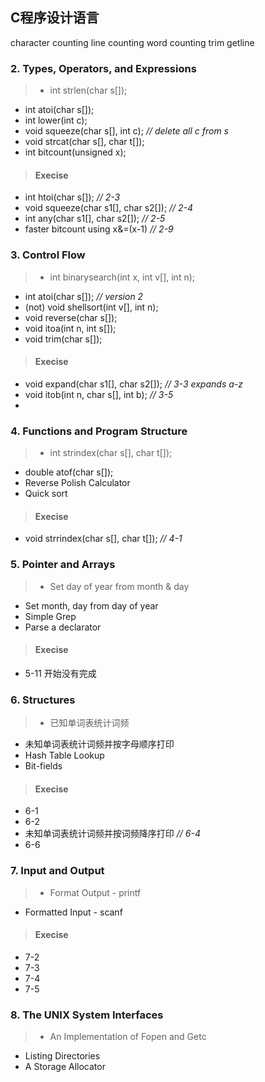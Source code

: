 ## C程序设计语言

character counting
line counting
word counting
trim
getline


### 2. Types, Operators, and Expressions

> * int strlen(char s[]);
* int atoi(char s[]);
* int lower(int c);
* void squeeze(char s[], int c); *// delete all c from s*
* void strcat(char s[], char t[]);
* int bitcount(unsigned x); 

> #### Execise
* int htoi(char s[]); *// 2-3*
* void squeeze(char s1[], char s2[]); *// 2-4*
* int any(char s1[], char s2[]); *// 2-5* 
* faster bitcount using x&=(x-1) *// 2-9*

### 3. Control Flow
> * int binarysearch(int x, int v[], int n);
* int atoi(char s[]); *// version 2*
* (not) void shellsort(int v[], int n);
* void reverse(char s[]);
* void itoa(int n, int s[]);
* void trim(char s[]);

> #### Execise
* void expand(char s1[], char s2[]); *// 3-3 expands a-z*
* void itob(int n, char s[], int b); *// 3-5*
* 

### 4. Functions and Program Structure

> * int strindex(char s[], char t[]);
* double atof(char s[]);
* Reverse Polish Calculator
* Quick sort

> #### Execise
* void strrindex(char s[], char t[]); *// 4-1*

### 5. Pointer and Arrays

> * Set day of year from month & day
* Set month, day from day of year
* Simple Grep
* Parse a declarator

> #### Execise
* 5-11 开始没有完成

### 6. Structures

> * 已知单词表统计词频
* 未知单词表统计词频并按字母顺序打印
* Hash Table Lookup
* Bit-fields

> #### Execise
* 6-1
* 6-2
* 未知单词表统计词频并按词频降序打印 *// 6-4*
* 6-6

### 7. Input and Output

> * Format Output - printf
* Formatted Input - scanf

> #### Execise
* 7-2
* 7-3
* 7-4
* 7-5

### 8. The UNIX System Interfaces

> * An Implementation of Fopen and Getc
* Listing Directories
* A Storage Allocator

